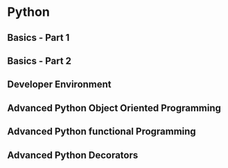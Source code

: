 # Python
## Basics - Part 1
## Basics - Part 2
## Developer Environment 
## Advanced Python Object Oriented Programming
## Advanced Python functional Programming
## Advanced Python Decorators
